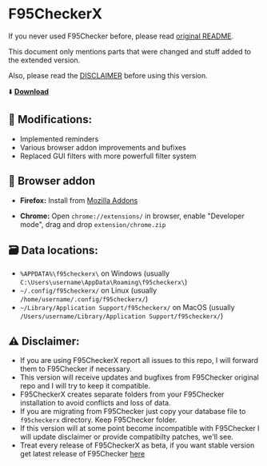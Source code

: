 # F95CheckerX

If you never used F95Checker before, please read [original README](https://github.com/Willy-JL/F95Checker).

This document only mentions parts that were changed and stuff added to the extended version.

Also, please read the [DISCLAIMER](https://github.com/littleraisins/F95CheckerX#warning-disclaimer) before using this version.

:arrow_down: **[Download](https://github.com/littleraisins/F95CheckerX/releases/latest)**

## :dna: Modifications:

- Implemented reminders
- Various browser addon improvements and bufixes
- Replaced GUI filters with more powerfull filter system

## :link: Browser addon

- **Firefox:** Install from [Mozilla Addons](https://addons.mozilla.org/en-US/firefox/addon/f95checkerx-browser-addon/?utm_source=addons.mozilla.org&utm_medium=referral&utm_content=search)

- **Chrome:** Open `chrome://extensions/` in browser, enable "Developer mode", drag and drop `extension/chrome.zip`
  
## :card_file_box: Data locations:

  - `%APPDATA%\f95checkerx\` on Windows
    (usually `C:\Users\username\AppData\Roaming\f95checkerx\`)
  - `~/.config/f95checkerx/` on Linux
    (usually `/home/username/.config/f95checkerx/`)
  - `~/Library/Application Support/f95checkerx/` on MacOS
    (usually `/Users/username/Library/Application Support/f95checkerx/`)

## :warning: Disclaimer:

- If you are using F95CheckerX report all issues to this repo, I will forward them to F95Checker if necessary.
- This version will receive updates and bugfixes from F95Checker original repo and I will try to keep it compatible.
- F95CheckerX creates separate folders from your F95Checker installation to avoid conflicts and loss of data.
- If you are migrating from F95Checker just copy your database file to `f95checkerx` directory. Keep F95Checker folder.
- If this version will at some point become incompatible with F95Checker I will update disclaimer or provide compatibilty patches, we'll see.
- Treat every release of F95CheckerX as beta, if you want stable version get latest release of F95Checker [here](https://github.com/Willy-JL/F95Checker/releases/latest)
